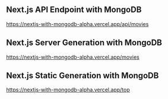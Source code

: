 ## Next.js API Endpoint with MongoDB

https://nextjs-with-mongodb-alpha.vercel.app/api/movies

## Next.js Server Generation with MongoDB

https://nextjs-with-mongodb-alpha.vercel.app/movies

## Next.js Static Generation with MongoDB

https://nextjs-with-mongodb-alpha.vercel.app/top


